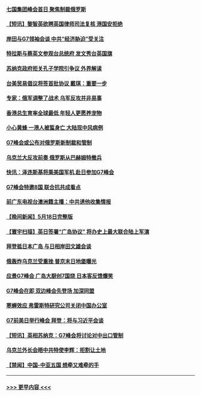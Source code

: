 #### [七国集团峰会首日 聚焦制裁俄罗斯](../pages/prog202/a103716365.md?t=05200343) 
#### [【短讯】黎智英欲聘英国律师司法复核 港国安拒绝](../pages/prog202/a103716366.md?t=05200343) 
#### [岸田与G7领袖会谈 中共“经济胁迫”受关注](../pages/prog202/a103716364.md?t=05200343) 
#### [特拉斯与蔡英文参观台总统府 发文秀台英国旗](../pages/prog202/a103716367.md?t=05200343) 
#### [苏纳克政府拒关孔子学院引争议 外界解读](../pages/prog202/a103716369.md?t=05200343) 
#### [台美贸易倡议将签首批协议 戴琪：重要一步](../pages/prog202/a103716362.md?t=05200343) 
#### [专家：俄军调整了战术 乌军反攻并非易事](../pages/prog202/a103716175.md?t=05200343) 
#### [香港总生育率全球最低 年轻人更愿养宠物](../pages/prog202/a103716171.md?t=05200343) 
#### [小心黄蜂 一港人被蜇身亡 大陆现中风病例](../pages/prog202/a103716164.md?t=05200343) 
#### [G7峰会或公布对俄罗斯新制裁和管制](../pages/prog202/a103716156.md?t=05200343) 
#### [乌克兰大反攻前奏 俄罗斯从巴赫姆特撤兵](../pages/prog202/a103716134.md?t=05200343) 
#### [快讯：泽连斯基将乘美国军机 赴日参加G7峰会](../pages/prog202/a103716144.md?t=05200343) 
#### [G7峰会特邀8国 联合抗共成看点](../pages/prog202/a103716109.md?t=05200343) 
#### [前广东电视台澳洲籍主播：中共诱他收集情报](../pages/prog202/a103716083.md?t=05200343) 
#### [【晚间新闻】5月18日完整版](../pages/prog202/a103715987.md?t=05200343) 
#### [【寰宇扫描】英日签署“广岛协议” 将办史上最大联合陆上军演](../pages/prog202/a103715999.md?t=05200343) 
#### [拜登抵日本广岛 与日相岸田文雄会谈](../pages/prog202/a103715993.md?t=05200343) 
#### [俄轰炸乌克兰受重挫 普京末日地堡曝光](../pages/prog202/a103715991.md?t=05200343) 
#### [应景G7峰会 广岛大厨创7国烧 日本客反馈爆笑](../pages/prog202/a103715897.md?t=05200343) 
#### [G7峰会在即 双边峰会先登场 加深同盟](../pages/prog202/a103715887.md?t=05200343) 
#### [寒蝉效应 弗雷斯特研究公司关闭中国办公室](../pages/prog202/a103715863.md?t=05200343) 
#### [G7前美日举行峰会 拜登：将与习近平会谈](../pages/prog202/a103715704.md?t=05200343) 
#### [【短讯】英相苏纳克：G7峰会将讨论对中出口管制](../pages/prog202/a103715703.md?t=05200343) 
#### [乌克兰外长会晤中共特使李辉：拒割让土地](../pages/prog202/a103715702.md?t=05200343) 
#### [【禁闻】中国-中亚五国 想牵又难牵的手](../pages/prog202/a103715638.md?t=05200343) 

----
#### [ >>> 更早内容 <<< ](../indexes/prog202-earlier.md)
